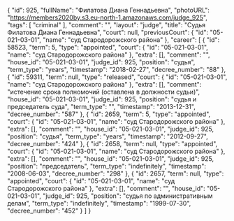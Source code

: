 {
    "id": 925,
    "fullName": "Филатова Диана Геннадьевна",
    "photoURL": "https://members2020by.s3.eu-north-1.amazonaws.com/judge_925",
    "tags": [
        "criminal"
    ],
    "comment": "",
    "layout": "judge",
    "title": "Судья Филатова Диана Геннадьевна",
    "court": null,
    "previousCourt": {
        "id": "05-021-03-01",
        "name": "суд Стародорожского района"
    },
    "career": [
        {
            "id": 58523,
            "term": 5,
            "type": "appointed",
            "court": {
                "id": "05-021-03-01",
                "name": "суд Стародорожского района"
            },
            "extra": [],
            "comment": "",
            "house_id": "05-021-03-01",
            "judge_id": 925,
            "position": "судья",
            "term_type": "years",
            "timestamp": "2018-02-27",
            "decree_number": "88"
        },
        {
            "id": 59311,
            "term": null,
            "type": "released",
            "court": {
                "id": "05-021-03-01",
                "name": "суд Стародорожского района"
            },
            "extra": [],
            "comment": "истечение срока полномочий (оставлена в должности судьи)",
            "house_id": "05-021-03-01",
            "judge_id": 925,
            "position": "судья и председатель суда",
            "term_type": "",
            "timestamp": "2013-12-31",
            "decree_number": "587"
        },
        {
            "id": 2659,
            "term": 5,
            "type": "appointed",
            "court": {
                "id": "05-021-03-01",
                "name": "суд Стародорожского района"
            },
            "extra": [],
            "comment": "",
            "house_id": "05-021-03-01",
            "judge_id": 925,
            "position": "судья",
            "term_type": "years",
            "timestamp": "2012-09-27",
            "decree_number": "424"
        },
        {
            "id": 2658,
            "term": null,
            "type": "appointed",
            "court": {
                "id": "05-021-03-01",
                "name": "суд Стародорожского района"
            },
            "extra": [],
            "comment": "",
            "house_id": "05-021-03-01",
            "judge_id": 925,
            "position": "председатель",
            "term_type": "indefinitely",
            "timestamp": "2008-06-03",
            "decree_number": "298"
        },
        {
            "id": 2657,
            "term": null,
            "type": "appointed",
            "court": {
                "id": "05-021-03-01",
                "name": "суд Стародорожского района"
            },
            "extra": [],
            "comment": "",
            "house_id": "05-021-03-01",
            "judge_id": 925,
            "position": "судья по административным делам",
            "term_type": "indefinitely",
            "timestamp": "1999-07-30",
            "decree_number": "452"
        }
    ]
}